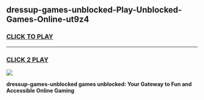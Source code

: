 
## dressup-games-unblocked-Play-Unblocked-Games-Online-ut9z4
<h3>
<a href="https://premium76.site?title=dressup-games-unblocked&ref=24A">CLICK TO PLAY</a></h3>
<hr>

<h3>
<a href="https://premium76.site?title=dressup-games-unblocked&ref=24A">CLICK 2 PLAY</a>
  
</h3>

<a href="https://premium76.site?title=dressup-games-unblocked&ref=24A"><img src="https://clearcache.store/games.png"></a>


**dressup-games-unblocked games unblocked: Your Gateway to Fun and Accessible Online Gaming**
